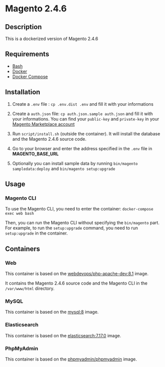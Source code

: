 # Magento 2.4.6

## Description

This is a dockerized version of Magento 2.4.6

## Requirements

- [Bash](https://www.gnu.org/software/bash/)
- [Docker](https://docs.docker.com/get-docker/)
- [Docker Compose](https://docs.docker.com/compose/install/)

## Installation

1. Create a `.env` file : `cp .env.dist .env` and fill it with your informations

2. Create a `auth.json` file: `cp auth.json.sample auth.json` and fill it with your informations. You can find your `public-key` and `private-key` in your [Magento Marketplace account](https://marketplace.magento.com/customer/accessKeys/)

3. Run `script/install.sh` (outside the container). It will install the database and the Magento 2.4.6 source code.

4. Go to your browser and enter the address specified in the `.env` file in **MAGENTO_BASE_URL**

5. Optionally you can install sample data by running `bin/magento sampledata:deploy` and `bin/magento setup:upgrade`

## Usage

### Magento CLI

To use the Magento CLI, you need to enter the container: `docker-compose exec web bash`

Then, you can run the Magento CLI without specifying the `bin/magento` part. For example, to run the `setup:upgrade` command, you need to run `setup:upgrade` in the container.

## Containers

### Web

This container is based on the [webdevops/php-apache-dev:8.1](https://hub.docker.com/r/webdevops/php-apache-dev/) image.

It contains the Magento 2.4.6 source code and the Magento CLI in the `/var/www/html` directory.

### MySQL

This container is based on the [mysql:8](https://hub.docker.com/_/mysql/) image.

### Elasticsearch

This container is based on the [elasticsearch:7.17.0](https://hub.docker.com/_/elasticsearch/) image.

### PhpMyAdmin

This container is based on the [phpmyadmin/phpmyadmin](https://hub.docker.com/r/phpmyadmin/phpmyadmin/) image.
